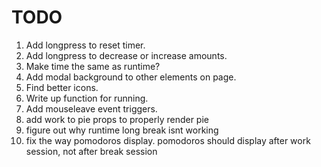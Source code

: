 # TODO

1. Add longpress to reset timer.
1. Add longpress to decrease or increase amounts.
1. Make time the same as runtime?
2. Add modal background to other elements on page.
3. Find better icons.
4. Write up function for running.
5. Add mouseleave event triggers.
6. add work to pie props to properly render pie
7. figure out why runtime long break isnt working
8. fix the way pomodoros display. pomodoros should display after work session, not after break session
